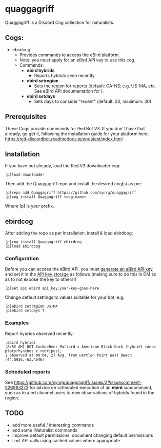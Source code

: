 # quaggagriff
Quaggagriff is a Discord Cog collection for naturalists.

## Cogs:

- ebirdcog
    - Provides commands to access the eBird platform.
    - Note: you must apply for an eBird API key to use this cog.
    - Commands:
        - **ebird hybrids**
            - Reports hybrids seen recently.
        - **ebird setregion**
            - Sets the region for reports (default: CA-NS; e.g. US-MA, etc. See eBird API documentation for ).
        - **ebird setdays**
            - Sets days to consider "recent" (default: 30, maximum: 30).

## Prerequisites

These Cogs provide commands for Red Bot V3. If you don't have that already, go get it, following the installation guide for your platform here: https://red-discordbot.readthedocs.io/en/latest/index.html

## Installation

If you have not already, load the Red V3 downloader cog:

```
[p]load downloader
```

Then add the Quaggagriff repo and install the desired cog(s) as per:

```
[p]repo add Quaggagriff https://github.com/synrg/quaggagriff
[p]cog install Quaggagriff <cog-name>
```

Where [p] is your prefix.

## ebirdcog

After adding the repo as per Installation, install & load ebirdcog:

```
[p]cog install Quaggagriff ebirdcog
[p]load ebirdcog
```

### Configuration

Before you can access the eBird API, you must [generate an eBird API key](https://ebird.org/api/keygen) and set it in the [API key storage](https://docs.discord.red/en/stable/framework_apikeys.html) as follows (making sure to do this in DM so as to not expose the key to others!)

```
[p]set api ebird api_key,your-key-goes-here
```

Change default settings to values suitable for your bot, e.g.

```
[p]ebird setregion US-MA
[p]ebird setdays 7
```

### Examples

Report hybrids observed recently:

```
,ebird hybrids
[8:52 AM] BOT CuckooBee: Mallard x American Black Duck (hybrid) (Anas platyrhynchos x rubripes);
1 observed at 09:04, 27 Aug, from Hartlen Point West Beach (44.5926,-63.4546)
```

### Scheduled reports

See https://github.com/synrg/quaggagriff/issues/2#issuecomment-526963273 for advice on scheduled execution of an **ebird** subcommand, such as to alert channel users to new observations of hybrids found in the region.

## TODO

- add more useful / interesting commands
- add some iNaturalist commands
- improve default permissions; document changing default permissions
- limit API calls using cached values where appropriate
